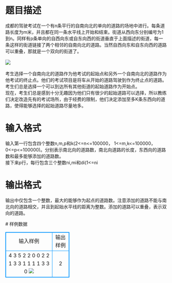 # 

 
 # 题目描述 
<p>
成都的驾驶考试在一个有n条平行的自南向北的单向的道路的场地中进行。每条道路长度为m米，并且都在同一条水平线上开始和结束。街道从西向东分别编号为1到n。同样有p条单向的自西向东或自东向西的街道垂直于上面描述的街道，每一条这样的街道链接了两个相邻的自南向北的道路。当然自西向东和自东向西的道路可以重叠，那就是一个双向的街道了。<br><br><img border="0" src="/source/joyoi/tyvj-3563/img/aHR0cDovL3d3dy5qb3lvaS5jbi9wcm9ibGVtL3R5dmotMzU2My9wcm9ibGVtc19pbWFnZXMvMjQwNi8xMTA3XzEuanBn.jpg"><br><br>考生选择一个自南向北的道路作为他考试的起始点和另外一个自南向北的道路作为他考试的终止点。他们的考试项目是将车从开始的道路驾驶到作为终止点的道路。<br>考生们总是选择一个可以到达所有其他街道的起始道路作为开始点。<br>现在，考生们总是感到十分无趣因为他们只有很少的起始道路可以选择，所以教练们决定改造先有的考试场所，由于经费的限制，他们决定添加至多K条东西向的道路，使得能够选择的起始道路尽量地多。<br></p> 

 
 # 输入格式 
<p>
输入第一行包含四个整数n,m,p和k(2<=n<=100000， 1<=m,k<=100000， 0<=p<=100000)。分别表示南北向的道路数，南北向道路的长度，东西向的道路数和最多能够添加的道路数。<br>接下来p行，每行包含三个整数ni,mi和di(1<=ni<n，0<=mi<m，di=0 or 1)，表示一条自西向东（di=0）或者自东向西（di=1）的道路。这个道路连接了南北向的道路ni和ni+1，在第mi米的地方进行了连接。<br><br></p> 

 
 # 输出格式 
<p>
输出中仅包含一个整数，最大的能够作为起点的道路数。注意添加的道路不能与南北向的道路相交，并且到起始水平线的距离为整数。添加的道路可以重叠，表示双向的道路。<br></p> 
# 样例数据
<style>
        table,table tr th, table tr td { border:1px solid #0094ff; }
        table { width: 200px; min-height: 25px; line-height: 25px; text-align: center; border-collapse: collapse;}   
    </style>
<table>
	<tr>
		<td>输入样例</td>
		<td>输出样例</td>
	</tr>
<tr><td>4 3 5 2
2 0 0
2 2 1
3 3 1
1 1 1
3 3 0
<img border="0" src="/source/joyoi/tyvj-3563/img/aHR0cDovL3d3dy5qb3lvaS5jbi9wcm9ibGVtL3R5dmotMzU2My9wcm9ibGVtc19pbWFnZXMvMjQwNi8xMTA3XzIuanBn.jpg">



</td><td>
2
</td></tr></table>
